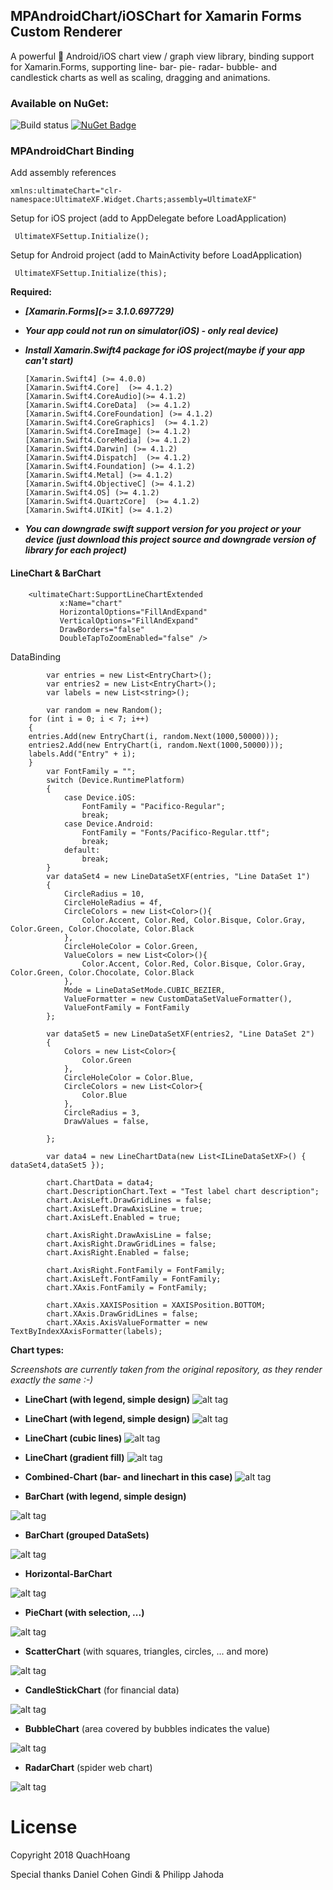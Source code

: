 ## MPAndroidChart/iOSChart for Xamarin Forms Custom Renderer 
A powerful 🚀 Android/iOS chart view / graph view library, binding support for Xamarin.Forms, supporting line- bar- pie- radar- bubble- and candlestick charts as well as scaling, dragging and animations.

### Available on NuGet: 
![Build status](https://ci.appveyor.com/api/projects/status/7g3sppml9ewumr9i/branch/master?svg=true) [![NuGet Badge](https://buildstats.info/nuget/UltimateXF)](https://www.nuget.org/packages/UltimateXF/)

### MPAndroidChart Binding   

<p>Add assembly references

    xmlns:ultimateChart="clr-namespace:UltimateXF.Widget.Charts;assembly=UltimateXF"

Setup for iOS project (add to AppDelegate before LoadApplication)

     UltimateXFSettup.Initialize();

Setup for Android project (add to MainActivity before LoadApplication)

     UltimateXFSettup.Initialize(this);

 **Required:**
 - ***[Xamarin.Forms](>= 3.1.0.697729)***
 - ***Your app could not run on simulator(iOS) - only real device)***
 - ***Install Xamarin.Swift4 package for iOS project(maybe if your app can't start)*** 
		
       [Xamarin.Swift4] (>= 4.0.0)  
       [Xamarin.Swift4.Core]  (>= 4.1.2)  
       [Xamarin.Swift4.CoreAudio](>= 4.1.2)  
       [Xamarin.Swift4.CoreData]  (>= 4.1.2)  
       [Xamarin.Swift4.CoreFoundation] (>= 4.1.2)  
       [Xamarin.Swift4.CoreGraphics]  (>= 4.1.2)  
       [Xamarin.Swift4.CoreImage] (>= 4.1.2)  
       [Xamarin.Swift4.CoreMedia] (>= 4.1.2)  
       [Xamarin.Swift4.Darwin] (>= 4.1.2)  
       [Xamarin.Swift4.Dispatch]  (>= 4.1.2)  
       [Xamarin.Swift4.Foundation] (>= 4.1.2)  
       [Xamarin.Swift4.Metal] (>= 4.1.2)  
       [Xamarin.Swift4.ObjectiveC] (>= 4.1.2)  
       [Xamarin.Swift4.OS] (>= 4.1.2)  
       [Xamarin.Swift4.QuartzCore]  (>= 4.1.2)  
       [Xamarin.Swift4.UIKit] (>= 4.1.2)  
 
- ***You can downgrade swift support version for you project or your device (just download this project source and downgrade version of library for each project)***

#### LineChart & BarChart

        <ultimateChart:SupportLineChartExtended  
    	       x:Name="chart"  
               HorizontalOptions="FillAndExpand"  
               VerticalOptions="FillAndExpand"  
               DrawBorders="false"  
               DoubleTapToZoomEnabled="false" />  

DataBinding

            var entries = new List<EntryChart>();
            var entries2 = new List<EntryChart>();
            var labels = new List<string>();

     	    var random = new Random();
	    for (int i = 0; i < 7; i++)
	    {
		entries.Add(new EntryChart(i, random.Next(1000,50000)));
		entries2.Add(new EntryChart(i, random.Next(1000,50000)));
		labels.Add("Entry" + i);
	    }
     	    var FontFamily = "";
            switch (Device.RuntimePlatform)
            {
                case Device.iOS:
                    FontFamily = "Pacifico-Regular";
                    break;
                case Device.Android:
                    FontFamily = "Fonts/Pacifico-Regular.ttf";
                    break;
                default:
                    break;
            }
            var dataSet4 = new LineDataSetXF(entries, "Line DataSet 1")
            {
                CircleRadius = 10,
                CircleHoleRadius = 4f,
                CircleColors = new List<Color>(){
                    Color.Accent, Color.Red, Color.Bisque, Color.Gray, Color.Green, Color.Chocolate, Color.Black
                },
                CircleHoleColor = Color.Green,
                ValueColors = new List<Color>(){
                    Color.Accent, Color.Red, Color.Bisque, Color.Gray, Color.Green, Color.Chocolate, Color.Black
                },
                Mode = LineDataSetMode.CUBIC_BEZIER,
                ValueFormatter = new CustomDataSetValueFormatter(),
                ValueFontFamily = FontFamily
            };

            var dataSet5 = new LineDataSetXF(entries2, "Line DataSet 2")
            {
                Colors = new List<Color>{
                    Color.Green
                },
                CircleHoleColor = Color.Blue,
                CircleColors = new List<Color>{
                    Color.Blue
                },
                CircleRadius = 3,
                DrawValues = false,

            };

            var data4 = new LineChartData(new List<ILineDataSetXF>() { dataSet4,dataSet5 });

            chart.ChartData = data4;
            chart.DescriptionChart.Text = "Test label chart description";
            chart.AxisLeft.DrawGridLines = false;
            chart.AxisLeft.DrawAxisLine = true;
            chart.AxisLeft.Enabled = true;

            chart.AxisRight.DrawAxisLine = false;
            chart.AxisRight.DrawGridLines = false;
            chart.AxisRight.Enabled = false;

            chart.AxisRight.FontFamily = FontFamily;
            chart.AxisLeft.FontFamily = FontFamily;
            chart.XAxis.FontFamily = FontFamily;

            chart.XAxis.XAXISPosition = XAXISPosition.BOTTOM;
            chart.XAxis.DrawGridLines = false;
            chart.XAxis.AxisValueFormatter = new TextByIndexXAxisFormatter(labels);

**Chart types:**

*Screenshots are currently taken from the original repository, as they render exactly the same :-)*


 - **LineChart (with legend, simple design)**
![alt tag](https://raw.github.com/PhilJay/MPChart/master/screenshots/simpledesign_linechart4.png)
 - **LineChart (with legend, simple design)**
![alt tag](https://raw.github.com/PhilJay/MPChart/master/screenshots/simpledesign_linechart3.png)

 - **LineChart (cubic lines)**
![alt tag](https://raw.github.com/PhilJay/MPChart/master/screenshots/cubiclinechart.png)

 - **LineChart (gradient fill)**
![alt tag](https://raw.github.com/PhilJay/MPAndroidChart/master/screenshots/line_chart_gradient.png)

 - **Combined-Chart (bar- and linechart in this case)**
![alt tag](https://raw.github.com/PhilJay/MPChart/master/screenshots/combined_chart.png)

 - **BarChart (with legend, simple design)**

![alt tag](https://raw.github.com/PhilJay/MPChart/master/screenshots/simpledesign_barchart3.png)

 - **BarChart (grouped DataSets)**

![alt tag](https://raw.github.com/PhilJay/MPChart/master/screenshots/groupedbarchart.png)

 - **Horizontal-BarChart**

![alt tag](https://raw.github.com/PhilJay/MPChart/master/screenshots/horizontal_barchart.png)


 - **PieChart (with selection, ...)**

![alt tag](https://raw.github.com/PhilJay/MPAndroidChart/master/screenshots/simpledesign_piechart1.png)

 - **ScatterChart** (with squares, triangles, circles, ... and more)

![alt tag](https://raw.github.com/PhilJay/MPAndroidChart/master/screenshots/scatterchart.png)

 - **CandleStickChart** (for financial data)

![alt tag](https://raw.github.com/PhilJay/MPAndroidChart/master/screenshots/candlestickchart.png)

 - **BubbleChart** (area covered by bubbles indicates the value)

![alt tag](https://raw.github.com/PhilJay/MPAndroidChart/master/screenshots/bubblechart.png)

 - **RadarChart** (spider web chart)

![alt tag](https://raw.github.com/PhilJay/MPAndroidChart/master/screenshots/radarchart.png)

# License
<p>Copyright 2018 QuachHoang
<p>Special thanks Daniel Cohen Gindi & Philipp Jahoda
